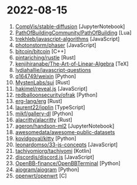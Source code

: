 # 2022-08-15

1. [CompVis/stable-diffusion](https://github.com/CompVis/stable-diffusion "") [JupyterNotebook]
2. [PathOfBuildingCommunity/PathOfBuilding](https://github.com/PathOfBuildingCommunity/PathOfBuilding "Offline build planner for Path of Exile.") [Lua]
3. [trekhleb/javascript-algorithms](https://github.com/trekhleb/javascript-algorithms "📝 Algorithms and data structures implemented in JavaScript with explanations and links to further readings") [JavaScript]
4. [photonstorm/phaser](https://github.com/photonstorm/phaser "Phaser is a fun, free and fast 2D game framework for making HTML5 games for desktop and mobile web browsers, supporting Canvas and WebGL rendering.") [JavaScript]
5. [bitcoin/bitcoin](https://github.com/bitcoin/bitcoin "Bitcoin Core integration/staging tree") [C++]
6. [pintariching/rustle](https://github.com/pintariching/rustle "Svelte compiler rewritten in Rust") [Rust]
7. [kenjihiranabe/The-Art-of-Linear-Algebra](https://github.com/kenjihiranabe/The-Art-of-Linear-Algebra "Graphic notes on Gilbert Strang's Linear Algebra for Everyone") [TeX]
8. [lydiahallie/javascript-questions](https://github.com/lydiahallie/javascript-questions "A long list of (advanced) JavaScript questions, and their explanations ✨") 
9. [q164749/weixin](https://github.com/q164749/weixin "微信公众号推送模板消息") [Python]
10. [MystenLabs/sui](https://github.com/MystenLabs/sui "Sui, a next-generation smart contract platform with high throughput, low latency, and an asset-oriented programming model powered by the Move programming language") [Rust]
11. [hakimel/reveal.js](https://github.com/hakimel/reveal.js "The HTML Presentation Framework") [JavaScript]
12. [redballoonsecurity/ofrak](https://github.com/redballoonsecurity/ofrak "OFRAK: unpack, modify, and repack binaries.") [Python]
13. [erg-lang/erg](https://github.com/erg-lang/erg "A Python-compatible statically typed language") [Rust]
14. [laurent22/joplin](https://github.com/laurent22/joplin "Joplin - an open source note taking and to-do application with synchronisation capabilities for Windows, macOS, Linux, Android and iOS.") [TypeScript]
15. [mikf/gallery-dl](https://github.com/mikf/gallery-dl "Command-line program to download image galleries and collections from several image hosting sites") [Python]
16. [alacritty/alacritty](https://github.com/alacritty/alacritty "A cross-platform, OpenGL terminal emulator.") [Rust]
17. [ageron/handson-ml2](https://github.com/ageron/handson-ml2 "A series of Jupyter notebooks that walk you through the fundamentals of Machine Learning and Deep Learning in Python using Scikit-Learn, Keras and TensorFlow 2.") [JupyterNotebook]
18. [awesomedata/awesome-public-datasets](https://github.com/awesomedata/awesome-public-datasets "A topic-centric list of HQ open datasets.") 
19. [kovidgoyal/kitty](https://github.com/kovidgoyal/kitty "Cross-platform, fast, feature-rich, GPU based terminal") [Python]
20. [leonardomso/33-js-concepts](https://github.com/leonardomso/33-js-concepts "📜 33 JavaScript concepts every developer should know.") [JavaScript]
21. [tachiyomiorg/tachiyomi](https://github.com/tachiyomiorg/tachiyomi "Free and open source manga reader for Android.") [Kotlin]
22. [discordjs/discord.js](https://github.com/discordjs/discord.js "A powerful JavaScript library for interacting with the Discord API") [JavaScript]
23. [OpenBB-finance/OpenBBTerminal](https://github.com/OpenBB-finance/OpenBBTerminal "Investment Research for Everyone, Anywhere.") [Python]
24. [aiogram/aiogram](https://github.com/aiogram/aiogram "Is a pretty simple and fully asynchronous framework for Telegram Bot API written in Python 3.7 with asyncio and aiohttp.") [Python]
25. [openwrt/openwrt](https://github.com/openwrt/openwrt "This repository is a mirror of https://git.openwrt.org/openwrt/openwrt.git It is for reference only and is not active for check-ins. We will continue to accept Pull Requests here. They will be merged via staging trees then into openwrt.git.") [C]

